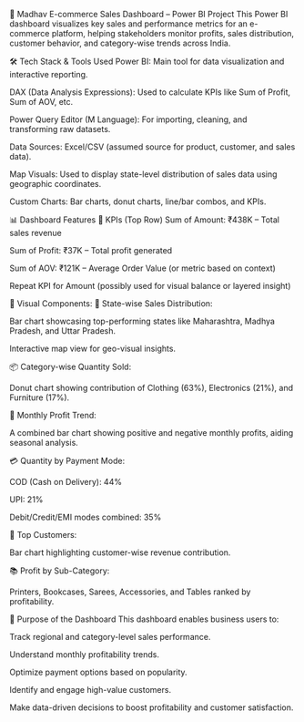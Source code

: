 🛒 Madhav E-commerce Sales Dashboard – Power BI Project
This Power BI dashboard visualizes key sales and performance metrics for an e-commerce platform, helping stakeholders monitor profits, sales distribution, customer behavior, and category-wise trends across India.

🛠️ Tech Stack & Tools Used
Power BI: Main tool for data visualization and interactive reporting.

DAX (Data Analysis Expressions): Used to calculate KPIs like Sum of Profit, Sum of AOV, etc.

Power Query Editor (M Language): For importing, cleaning, and transforming raw datasets.

Data Sources: Excel/CSV (assumed source for product, customer, and sales data).

Map Visuals: Used to display state-level distribution of sales data using geographic coordinates.

Custom Charts: Bar charts, donut charts, line/bar combos, and KPIs.

📊 Dashboard Features
🔹 KPIs (Top Row)
Sum of Amount: ₹438K – Total sales revenue

Sum of Profit: ₹37K – Total profit generated

Sum of AOV: ₹121K – Average Order Value (or metric based on context)

Repeat KPI for Amount (possibly used for visual balance or layered insight)

🔹 Visual Components:
📍 State-wise Sales Distribution:

Bar chart showcasing top-performing states like Maharashtra, Madhya Pradesh, and Uttar Pradesh.

Interactive map view for geo-visual insights.

📦 Category-wise Quantity Sold:

Donut chart showing contribution of Clothing (63%), Electronics (21%), and Furniture (17%).

📅 Monthly Profit Trend:

A combined bar chart showing positive and negative monthly profits, aiding seasonal analysis.

💳 Quantity by Payment Mode:

COD (Cash on Delivery): 44%

UPI: 21%

Debit/Credit/EMI modes combined: 35%

🧾 Top Customers:

Bar chart highlighting customer-wise revenue contribution.

📚 Profit by Sub-Category:

Printers, Bookcases, Sarees, Accessories, and Tables ranked by profitability.

🎯 Purpose of the Dashboard
This dashboard enables business users to:

Track regional and category-level sales performance.

Understand monthly profitability trends.

Optimize payment options based on popularity.

Identify and engage high-value customers.

Make data-driven decisions to boost profitability and customer satisfaction.
